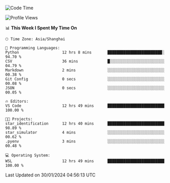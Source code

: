 <!--START_SECTION:waka-->
![Code Time](http://img.shields.io/badge/Code%20Time-1%2C476%20hrs%209%20mins-blue)

![Profile Views](http://img.shields.io/badge/Profile%20Views-0-blue)

📊 **This Week I Spent My Time On** 

```text
🕑︎ Time Zone: Asia/Shanghai

💬 Programming Languages: 
Python                   12 hrs 8 mins       ████████████████████████░   94.70 % 
CSV                      36 mins             █░░░░░░░░░░░░░░░░░░░░░░░░   04.79 % 
Markdown                 2 mins              ░░░░░░░░░░░░░░░░░░░░░░░░░   00.38 % 
Git Config               0 secs              ░░░░░░░░░░░░░░░░░░░░░░░░░   00.08 % 
JSON                     0 secs              ░░░░░░░░░░░░░░░░░░░░░░░░░   00.05 % 

🔥 Editors: 
VS Code                  12 hrs 49 mins      █████████████████████████   100.00 % 

🐱‍💻 Projects: 
star_identification      12 hrs 40 mins      █████████████████████████   98.89 % 
star_simulator           4 mins              ░░░░░░░░░░░░░░░░░░░░░░░░░   00.62 % 
.pyenv                   3 mins              ░░░░░░░░░░░░░░░░░░░░░░░░░   00.48 % 

💻 Operating System: 
WSL                      12 hrs 49 mins      █████████████████████████   100.00 % 
```


 Last Updated on 30/01/2024 04:56:13 UTC
<!--END_SECTION:waka-->